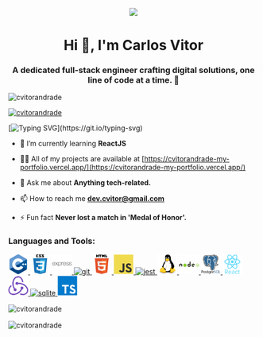<p align="center">
<img align:center src="https://cdn.dribbble.com/users/461802/screenshots/4753031/media/4711ad8d0ba0dcd367061aa7841f8107.gif" style="width: 50%"/>
</p>

<h1 align="center">Hi 👋, I'm Carlos Vitor</h1>
<h3 align="center">A dedicated full-stack engineer crafting digital solutions, one line of code at a time. 🚀</h3>

<p align="left"> <img src="https://komarev.com/ghpvc/?username=cvitorandrade&label=Profile%20views&color=0e75b6&style=flat" alt="cvitorandrade" /> </p>

<p align="left"> <a href="https://github.com/ryo-ma/github-profile-trophy"><img src="https://github-profile-trophy.vercel.app/?username=cvitorandrade&title=Commit,Experience,Repositories,Followers" alt="cvitorandrade" /></a> </p>

[![Typing SVG](https://readme-typing-svg.herokuapp.com?font=Fira+Code&weight=600&size=25&pause=1000&color=006437&background=FFFFFF00&random=true&width=800&lines=Committing+to+excellence%2C+one+line+of+code+at+a+time.)](https://git.io/typing-svg)

- 🌱 I’m currently learning **ReactJS**

- 👨‍💻 All of my projects are available at [https://cvitorandrade-my-portfolio.vercel.app/](https://cvitorandrade-my-portfolio.vercel.app/)

- 💬 Ask me about **Anything tech-related.**

- 📫 How to reach me **dev.cvitor@gmail.com**

- ⚡ Fun fact **Never lost a match in 'Medal of Honor'.**

<p align="left">
</p>

<h3 align="left">Languages and Tools:</h3>
<p align="left"> <a href="https://www.w3schools.com/cpp/" target="_blank" rel="noreferrer"> <img src="https://raw.githubusercontent.com/devicons/devicon/master/icons/cplusplus/cplusplus-original.svg" alt="cplusplus" width="40" height="40"/> </a> <a href="https://www.w3schools.com/css/" target="_blank" rel="noreferrer"> <img src="https://raw.githubusercontent.com/devicons/devicon/master/icons/css3/css3-original-wordmark.svg" alt="css3" width="40" height="40"/> </a> <a href="https://expressjs.com" target="_blank" rel="noreferrer"> <img src="https://raw.githubusercontent.com/devicons/devicon/master/icons/express/express-original-wordmark.svg" alt="express" width="40" height="40"/> </a> <a href="https://git-scm.com/" target="_blank" rel="noreferrer"> <img src="https://www.vectorlogo.zone/logos/git-scm/git-scm-icon.svg" alt="git" width="40" height="40"/> </a> <a href="https://www.w3.org/html/" target="_blank" rel="noreferrer"> <img src="https://raw.githubusercontent.com/devicons/devicon/master/icons/html5/html5-original-wordmark.svg" alt="html5" width="40" height="40"/> </a> <a href="https://developer.mozilla.org/en-US/docs/Web/JavaScript" target="_blank" rel="noreferrer"> <img src="https://raw.githubusercontent.com/devicons/devicon/master/icons/javascript/javascript-original.svg" alt="javascript" width="40" height="40"/> </a> <a href="https://jestjs.io" target="_blank" rel="noreferrer"> <img src="https://www.vectorlogo.zone/logos/jestjsio/jestjsio-icon.svg" alt="jest" width="40" height="40"/> </a> <a href="https://www.linux.org/" target="_blank" rel="noreferrer"> <img src="https://raw.githubusercontent.com/devicons/devicon/master/icons/linux/linux-original.svg" alt="linux" width="40" height="40"/> </a> <a href="https://nodejs.org" target="_blank" rel="noreferrer"> <img src="https://raw.githubusercontent.com/devicons/devicon/master/icons/nodejs/nodejs-original-wordmark.svg" alt="nodejs" width="40" height="40"/> </a> <a href="https://www.postgresql.org" target="_blank" rel="noreferrer"> <img src="https://raw.githubusercontent.com/devicons/devicon/master/icons/postgresql/postgresql-original-wordmark.svg" alt="postgresql" width="40" height="40"/> </a> <a href="https://reactjs.org/" target="_blank" rel="noreferrer"> <img src="https://raw.githubusercontent.com/devicons/devicon/master/icons/react/react-original-wordmark.svg" alt="react" width="40" height="40"/> </a> <a href="https://redux.js.org" target="_blank" rel="noreferrer"> <img src="https://raw.githubusercontent.com/devicons/devicon/master/icons/redux/redux-original.svg" alt="redux" width="40" height="40"/> </a> <a href="https://www.sqlite.org/" target="_blank" rel="noreferrer"> <img src="https://www.vectorlogo.zone/logos/sqlite/sqlite-icon.svg" alt="sqlite" width="40" height="40"/> </a> <a href="https://www.typescriptlang.org/" target="_blank" rel="noreferrer"> <img src="https://raw.githubusercontent.com/devicons/devicon/master/icons/typescript/typescript-original.svg" alt="typescript" width="40" height="40"/> </a> </p>

<p><img align="center" src="https://github-readme-stats.vercel.app/api/top-langs?username=cvitorandrade&show_icons=true&theme=radical&locale=en&layout=compact" alt="cvitorandrade" /></p>

<p><img align="center" src="https://github-readme-streak-stats.herokuapp.com/?user=cvitorandrade&theme=radical" alt="cvitorandrade" /></p>
